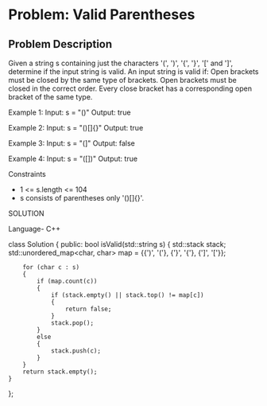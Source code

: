 # Problem: Valid Parentheses

## Problem Description
Given a string s containing just the characters '(', ')', '{', '}', '[' and ']', determine if the input string is valid.
An input string is valid if:
Open brackets must be closed by the same type of brackets.
Open brackets must be closed in the correct order.
Every close bracket has a corresponding open bracket of the same type.


Example 1:
Input: s = "()"
Output: true

Example 2:
Input: s = "()[]{}"
Output: true

Example 3:
Input: s = "(]"
Output: false

Example 4:
Input: s = "([])"
Output: true


 Constraints
- 	1 <= s.length <= 104
-	s consists of parentheses only '()[]{}'.

SOLUTION

Language- C++

class Solution
{
public:
    bool isValid(std::string s)
    {
        std::stack<char> stack;
        std::unordered_map<char, char> map = {{')', '('}, {'}', '{'}, {']', '['}};

        for (char c : s)
        {
            if (map.count(c))
            {
                if (stack.empty() || stack.top() != map[c])
                {
                    return false;
                }
                stack.pop();
            }
            else
            {
                stack.push(c);
            }
        }
        return stack.empty();
    }
};
